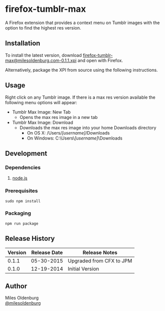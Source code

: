 firefox-tumblr-max
==================

A Firefox extension that provides a context menu on Tumblr images with the option to find the highest res version.

## Installation
To install the latest version, download [firefox-tumblr-max@milesoldenburg.com-0.1.1.xpi](http://api.milesoldenburg.com/firefox-tumblr-max/firefox-tumblr-max@milesoldenburg.com-0.1.1.xpi) and open with Firefox.

Alternatively, package the XPI from source using the following instructions.

## Usage
Right click on any Tumblr image. If there is a max res version available the following menu options will appear:

* Tumblr Max Image: New Tab
	* Opens the max res image in a new tab
* Tumblr Max Image: Download
	* Downloads the max res image into your home Downloads directory
		* On OS X: /Users/*[username]*/Downloads
		* On Windows: C:\\Users\\*[username]*\\Downloads
		
## Development
### Dependencies
1. [node.js](https://nodejs.org/)

### Prerequisites
	sudo npm install
	
### Packaging
	npm run package
		
## Release History
| Version | Release Date | Release Notes |
| ------- | ------------ | ------------- |
| 0.1.1 | 05-30-2015 | Upgraded from CFX to JPM |
| 0.1.0 | 12-19-2014 | Initial Version |

## Author
Miles Oldenburg  
[@milesoldenburg](https://github.com/milesoldenburg/)
